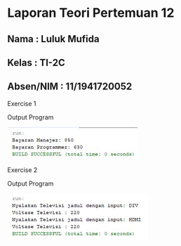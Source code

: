 # Laporan Teori Pertemuan 12

## Nama : Luluk Mufida

## Kelas : TI-2C

## Absen/NIM : 11/1941720052

Exercise 1

Output Program

![output](https://github.com/LulukMufida015/PBO-1941720052/blob/master/pertemuan12/img/exercise1.JPG)

Exercise 2

Output Program

![output](https://github.com/LulukMufida015/PBO-1941720052/blob/master/pertemuan12/img/exercise2.JPG)